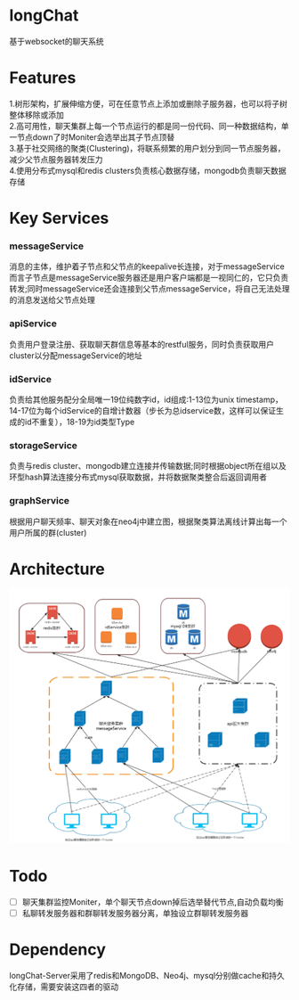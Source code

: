 longChat
======
基于websocket的聊天系统  

Features
======
1.树形架构，扩展伸缩方便，可在任意节点上添加或删除子服务器，也可以将子树整体移除或添加  
2.高可用性，聊天集群上每一个节点运行的都是同一份代码、同一种数据结构，单一节点down了时Moniter会选举出其子节点顶替  
3.基于社交网络的聚类(Clustering)，将联系频繁的用户划分到同一节点服务器，减少父节点服务器转发压力  
4.使用分布式mysql和redis clusters负责核心数据存储，mongodb负责聊天数据存储  

Key Services
======
### messageService
消息的主体，维护着子节点和父节点的keepalive长连接，对于messageService而言子节点是messageService服务器还是用户客户端都是一视同仁的，它只负责转发;同时messageService还会连接到父节点messageService，将自己无法处理的消息发送给父节点处理  

### apiService
负责用户登录注册、获取聊天群信息等基本的restful服务，同时负责获取用户cluster以分配messageService的地址  

### idService
负责给其他服务配分全局唯一19位纯数字id，id组成:1-13位为unix timestamp，14-17位为每个idService的自增计数器（步长为总idservice数，这样可以保证生成的id不重复），18-19为id类型Type  

### storageService
负责与redis cluster、mongodb建立连接并传输数据;同时根据object所在组以及环型hash算法连接分布式mysql获取数据，并将数据聚类整合后返回调用者  

### graphService
根据用户聊天频率、聊天对象在neo4j中建立图，根据聚类算法离线计算出每一个用户所属的群(cluster)  


Architecture
======
![](./docs/pics/archi.png)  


Todo
======
- [ ] 聊天集群监控Moniter，单个聊天节点down掉后选举替代节点,自动负载均衡  
- [ ] 私聊转发服务器和群聊转发服务器分离，单独设立群聊转发服务器  

Dependency
======
longChat-Server采用了redis和MongoDB、Neo4j、mysql分别做cache和持久化存储，需要安装这四者的驱动  
